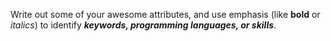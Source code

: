 Write out some of your awesome attributes, and use emphasis (like __bold__ or _italics_) to identify __*keywords, programming languages, or skills*__. 
